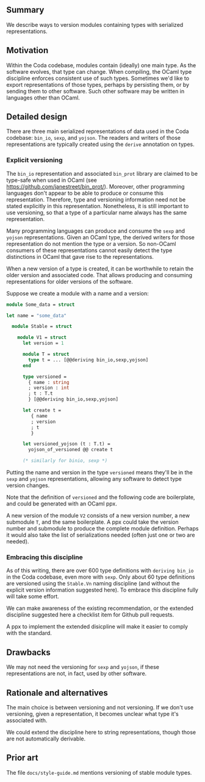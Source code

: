 ## Summary

We describe ways to version modules containing types with serialized
representations.

## Motivation

Within the Coda codebase, modules contain (ideally) one main type. As
the software evolves, that type can change.  When compiling, the OCaml
type discipline enforces consistent use of such types. Sometimes we'd
like to export representations of those types, perhaps by persisting
them, or by sending them to other software. Such other software
may be written in languages other than OCaml.

## Detailed design

There are three main serialized representations of data used in the
Coda codebase: `bin_io`, `sexp`, and `yojson`. The readers and writers
of those representations are typically created using the `derive`
annotation on types.

### Explicit versioning

The `bin_io` representation and associated `bin_prot` library are
claimed to be type-safe when used in OCaml (see
https://github.com/janestreet/bin_prot/).  Moreover, other programming
languages don't appear to be able to produce or consume this
representation. Therefore, type and versioning information need not be
stated explicitly in this representation. Nonetheless, it is still important
to use versioning, so that a type of a particular name always has the
same representation.

Many programming languages can produce and consume the `sexp` and
`yojson` representations. Given an OCaml type, the derived
writers for those representation do not mention the type or
a version. So non-OCaml consumers of these representations
cannot easily detect the type distinctions in OCaml that gave
rise to the representations.

When a new version of a type is created, it can be worthwhile
to retain the older version and associated code. That allows
producing and consuming representations for older versions of the software.

Suppose we create a module with a name and a version:

```ocaml
module Some_data = struct

let name = "some_data"

  module Stable = struct

    module V1 = struct
      let version = 1

      module T = struct
        type t = ... [@@deriving bin_io,sexp,yojson]
      end

      type versioned =
        { name : string
        ; version : int
        ; t : T.t
        } [@@deriving bin_io,sexp,yojson]

      let create t =
         { name
         ; version
         ; t
         }

      let versioned_yojson (t : T.t) =
        yojson_of_versioned @@ create t

      (* similarly for binio, sexp *)
```

Putting the name and version in the type `versioned` means they'll be
in the `sexp` and `yojson` representations, allowing any software to
detect type version changes.

Note that the definition of `versioned` and the following code are
boilerplate, and could be generated with an OCaml ppx.

A new version of the module `V2` consists of a new version number,
a new submodule `T`, and the same boilerplate. A ppx could
take the version number and submodule to produce the complete
module definition. Perhaps it would also take the list of
serializations needed (often just one or two are needed).

### Embracing this discipline

As of this writing, there are over 600 type definitions with `deriving
bin_io` in the Coda codebase, even more with `sexp`. Only about 60
type definitions are versioned using the `Stable.Vn` naming discipline
(and without the explicit version information suggested here). To
embrace this discipline fully will take some effort.

We can make awareness of the existing recommendation, or the extended
discipline suggested here a checklist item for Github pull requests.

A ppx to implement the extended disicpline will make it easier to comply
with the standard.

## Drawbacks

We may not need the versioning for `sexp` and `yojson`, if these representations
are not, in fact, used by other software.

## Rationale and alternatives

The main choice is between versioning and not versioning. If we don't
use versioning, given a representation, it becomes unclear what type
it's associated with.

We could extend the discipline here to string representations, though
those are not automatically derivable.

## Prior art

The file `docs/style-guide.md` mentions versioning of stable module types.
